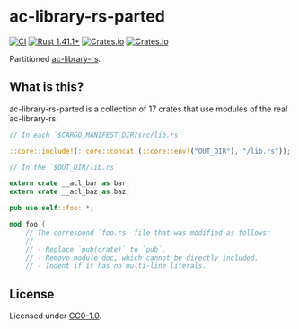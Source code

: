 # ac-library-rs-parted

[![CI](https://github.com/qryxip/ac-library-rs-parted/workflows/CI/badge.svg)](https://github.com/qryxip/ac-library-rs-parted/actions?workflow=CI)
[![Rust 1.41.1+](https://img.shields.io/badge/rust-1.41.1+-lightgray.svg)](https://www.rust-lang.org)
[![Crates.io](https://img.shields.io/crates/v/ac-library-rs-parted.svg)](https://crates.io/crates/ac-library-rs-parted)
[![Crates.io](https://img.shields.io/crates/l/ac-library-rs-parted.svg)](https://crates.io/crates/ac-library-rs-parted)

Partitioned [ac-library-rs](https://github.com/rust-lang-ja/ac-library-rs).

## What is this?

ac-library-rs-parted is a collection of 17 crates that use modules of the real ac-library-rs.

```rust
// In each `$CARGO_MANIFEST_DIR/src/lib.rs`

::core::include!(::core::concat!(::core::env!("OUT_DIR"), "/lib.rs"));
```

```rust
// In the `$OUT_DIR/lib.rs`

extern crate __acl_bar as bar;
extern crate __acl_baz as baz;

pub use self::foo::*;

mod foo {
    // The correspond `foo.rs` file that was modified as follows:
    //
    // - Replace `pub(crate)` to `pub`.
    // - Remove module doc, which cannot be directly included.
    // - Indent if it has no multi-line literals.
```

## License

Licensed under [CC0-1.0](https://creativecommons.org/publicdomain/zero/1.0/).
